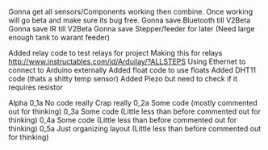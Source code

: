Gonna get all sensors/Components working then combine. Once working will go beta and make sure its bug free.
Gonna save Bluetooth till V2Beta
Gonna save IR till V2Beta
Gonna save Stepper/feeder for later (Need large enough tank to warant feeder)

Added relay code to test relays for project
Making this for relays http://www.instructables.com/id/Arduilay/?ALLSTEPS
Using Ethernet to connect to Arduino externally
Added float code to use floats
Added DHT11 code (thats a shitty temp sensor)
Added Piezo but need to check if it requires resistor

Alpha
0_1a No code really Crap really
0_2a Some code (mostly commented out for thinking)
0_3a Some code (Little less than before commented out for thinking)
0_4a Some code (Little less than before commented out for thinking)
0_5a Just organizing layout (Little less than before commented out for thinking)
